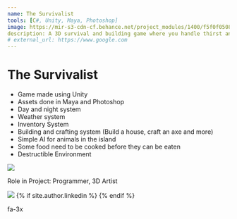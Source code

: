 ```yaml
---
name: The Survivalist
tools: [C#, Unity, Maya, Photoshop]
image: https://mir-s3-cdn-cf.behance.net/project_modules/1400/f5f0f050821951.58da966279916.jpg
description: A 3D survival and building game where you handle thirst and hunger in an island with limited resources before rescue comes. Use the things in the island to aid you in your survival.
# external_url: https://www.google.com
---
```


# The Survivalist

- Game made using Unity
- Assets done in Maya and Photoshop
- Day and night system
- Weather system
- Inventory System
- Building and crafting system (Build a house, craft an axe and more)
- Simple AI for animals in the island
- Some food need to be cooked before they can be eaten
- Destructible Environment


![](https://mir-s3-cdn-cf.behance.net/project_modules/1400/185b8d50821951.5b59611be7fe6.jpg)


Role in Project:
Programmer, 3D Artist

![](https://mir-s3-cdn-cf.behance.net/project_modules/1400/9f1f8d50821951.5b59611be572a.jpg)
  {% if site.author.linkedin %}
  <a class="social linkedin mx-1" href="https://www.linkedin.com/in/{{ site.author.linkedin }}">
    <i class="fab fa-1x fa-linkedin-in"></i>
  </a>
  {% endif %}
<p class="text-center">
<!-- <a class ="" href="https://www.behance.net/gallery/50821951/GameThe-Survivalist"> -->
<i class="fab fa-1x fa-behance-square"></i> fa-3x
<!-- {% include button.html link="https://www.behance.net/gallery/50821951/GameThe-Survivalist" text="More Details" %} -->
<!-- </p> -->